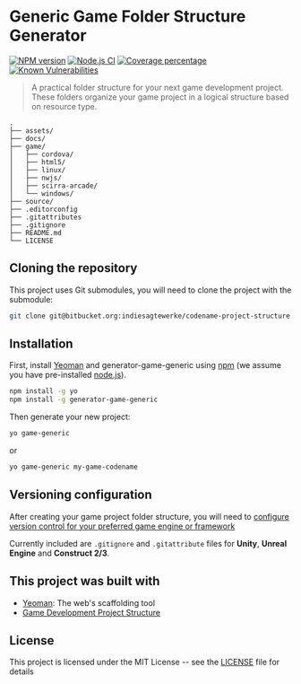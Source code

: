 # Generic Game Folder Structure Generator

[![NPM version][npm-image]][npm-url]
[![Node.js CI](https://github.com/Skerwe/generator-game-generic/actions/workflows/npm-build-test.yml/badge.svg)](https://github.com/Skerwe/generator-game-generic/actions/workflows/npm-build-test.yml)
[![Coverage percentage][coveralls-image]][coveralls-url]
[![Known Vulnerabilities][snyk-image]][snyk-url]

> A practical folder structure for your next game development project. These folders organize your game project in a logical structure based on resource type.

```folders
.
├── assets/
├── docs/
├── game/
│   ├── cordova/
│   ├── html5/
│   ├── linux/
│   ├── nwjs/
│   ├── scirra-arcade/
│   └── windows/
├── source/
├── .editorconfig
├── .gitattributes
├── .gitignore
├── README.md
└── LICENSE

```

## Cloning the repository

This project uses Git submodules, you will need to clone the project with the submodule:

```bash
git clone git@bitbucket.org:indiesagtewerke/codename-project-structure.git --recurse-submodules
```

## Installation

First, install [Yeoman](http://yeoman.io) and generator-game-generic using [npm](https://www.npmjs.com/) (we assume you have pre-installed [node.js](https://nodejs.org/)).

```bash
npm install -g yo
npm install -g generator-game-generic
```

Then generate your new project:

```bash
yo game-generic
```

or

```bash
yo game-generic my-game-codename
```

## Versioning configuration

After creating your game project folder structure, you will need to [configure version control for your preferred game engine or framework](generators/app/templates/source/README.md)

Currently included are `.gitignore` and `.gitattribute` files for **Unity**, **Unreal Engine** and **Construct 2/3**.

## This project was built with

* [Yeoman](http://yeoman.io/): The web's scaffolding tool
* [Game Development Project Structure](https://bitbucket.org/indiesagtewerke/codename-project-structure/src/master/)

## License

This project is licensed under the MIT License -- see the [LICENSE](LICENSE) file for details

[npm-image]: https://badge.fury.io/js/generator-game-generic.svg
[npm-url]: https://npmjs.org/package/generator-game-generic
[coveralls-image]: https://coveralls.io/repos/Skerwe/generator-game-generic/badge.svg
[coveralls-url]: https://coveralls.io/r/Skerwe/generator-game-generic
[snyk-image]: https://snyk.io/test/github/Skerwe/generator-game-generic/badge.svg
[snyk-url]: https://snyk.io/test/github/Skerwe/generator-game-generic
